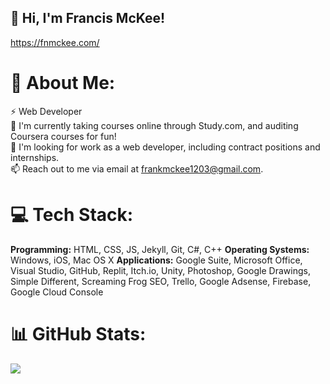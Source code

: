 ## 👋 **Hi, I'm Francis McKee!**
https://fnmckee.com/

# 💫 **About Me:**
⚡ Web Developer <br>🌱 I'm currently taking courses online through Study.com, and auditing Coursera courses for fun!<br>👀 I'm looking for work as a web developer, including contract positions and internships.<br>📫 Reach out to me via email at frankmckee1203@gmail.com.

# 💻 **Tech Stack:**
**Programming:** HTML, CSS, JS, Jekyll, Git, C#, C++
**Operating Systems:** Windows, iOS, Mac OS X
**Applications:** Google Suite, Microsoft Office, Visual Studio, GitHub, Replit, Itch.io, Unity, Photoshop, Google Drawings, Simple Different, Screaming Frog SEO, Trello, Google Adsense, Firebase, Google Cloud Console

# 📊 **GitHub Stats:**
![](https://github-readme-stats.vercel.app/api/top-langs/?username=Francis-McKee&theme=dark&hide_border=false&include_all_commits=true&count_private=false&layout=compact)

